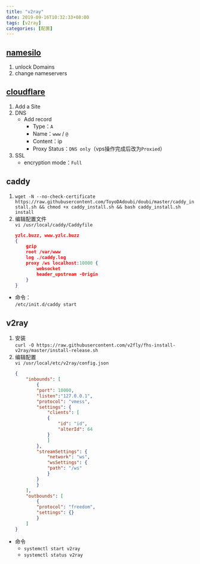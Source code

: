 ```yaml
---
title: "v2ray"
date: 2019-09-16T10:32:33+08:00
tags: [v2ray]
categories: [配置]
---
```


## [namesilo](https://namesilo.com)
1. unlock Domains
2. change nameservers

## [cloudflare](https://cloudflare.com)
1. Add a Site
2. DNS
   - Add record
     - Type：`A`
     - Name：`www` / `@`
     - Content：ip
     - Proxy Status：`DNS only`（vps操作完成后改为`Proxied`）
3. SSL
   - encryption mode：`Full`

## caddy
1. `wget -N --no-check-certificate https://raw.githubusercontent.com/ToyoDAdoubi/doubi/master/caddy_install.sh && chmod +x caddy_install.sh && bash caddy_install.sh install`
2. 编辑配置文件  
`vi /usr/local/caddy/Caddyfile`
    ```json
    yzlc.buzz, www.yzlc.buzz
    {
        gzip
        root /var/www
        log ./caddy.log
        proxy /ws localhost:10000 {
            websocket
            header_upstream -Origin
        }
    }
    ```
- 命令：  
`/etc/init.d/caddy start`

## v2ray
1. 安装  
`curl -O https://raw.githubusercontent.com/v2fly/fhs-install-v2ray/master/install-release.sh`
2. 编辑配置  
`vi /usr/local/etc/v2ray/config.json`
    ```json
    {
        "inbounds": [
            {
            "port": 10000,
            "listen":"127.0.0.1",
            "protocol": "vmess",
            "settings": {
                "clients": [
                {
                    "id": "id",
                    "alterId": 64
                }
                ]
            },
            "streamSettings": {
                "network": "ws",
                "wsSettings": {
                "path": "/ws"
                }
            }
            }
        ],
        "outbounds": [
            {
            "protocol": "freedom",
            "settings": {}
            }
        ]
    }
    ```
- 命令
    - `systemctl start v2ray`
    - `systemctl status v2ray`